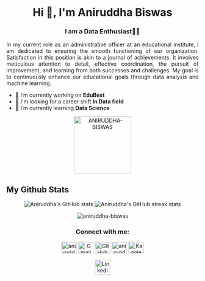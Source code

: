 <h1 align="center">Hi 👋, I'm Aniruddha Biswas</h1>
<h3 align="center">I am a Data Enthusiast👨‍💻</h3>

<p align="justify">In my current role as an administrative officer at an educational institute, I am dedicated to ensuring the smooth functioning of our organization. Satisfaction in this position is akin to a journal of achievements. It involves meticulous attention to detail, effective coordination, the pursuit of improvement, and learning from both successes and challenges. My goal is to continuously enhance our educational goals through data analysis and machine learning.</p>

- 🔭 I’m currently working on **EduBest**
- 👯 I'm looking for a career shift **In Data field**
- 🌱 I’m currently learning **Data Science**

<p align="center">
  <img src="https://komarev.com/ghpvc/?username=ANIRUDDHA-BISWAS&label=Profile%20views&color=0e75b6&style=flat" alt="ANIRUDDHA-BISWAS" style="width:150px; height:auto;" />
</p>


## My Github Stats

<p align="center">
  <img src="https://github-readme-stats.vercel.app/api?username=ANIRUDDHA-BISWAS&show_icons=true&theme=shadow_blue" alt="Aniruddha's GitHub stats" />
  <img src="https://github-readme-streak-stats.herokuapp.com/?user=ANIRUDDHA-BISWAS" alt="Aniruddha's GitHub streak stats" />
</p>

<p align="center">
  <img src="https://github-readme-stats.vercel.app/api/top-langs?username=aniruddha-biswas&show_icons=true&locale=en&layout=compact" alt="aniruddha-biswas" />
</p>

<h3 align="center">Connect with me:</h3>
<p align="center">
  <a href="https://linkedin.com/in/aniruddha-biswas" target="_blank">
    <img src="https://raw.githubusercontent.com/rahuldkjain/github-profile-readme-generator/master/src/images/icons/Social/linked-in-alt.svg" alt="aniruddha-biswas" height="30" width="40" /></a>
  <a href="mailto:your-email@gmail.com" target="_blank">
    <img src="https://www.vectorlogo.zone/logos/gmail/gmail-icon.svg" alt="Gmail" height="30" width="40" /></a>
  <a href="https://aniruddhaa.in" target="_blank">
    <img src="https://www.vectorlogo.zone/logos/github/github-icon.svg" alt="GitHub" height="30" width="40" /></a>
  <a href="https://www.hackerrank.com/aniruddha biswas" target="_blank"><img src="https://raw.githubusercontent.com/rahuldkjain/github-profile-readme-generator/master/src/images/icons/Social/hackerrank.svg" alt="aniruddha biswas" height="30" width="40" /></a>
  <a href="https://www.kaggle.com/your-kaggle-username" target="_blank">
    <img src="https://www.vectorlogo.zone/logos/kaggle/kaggle-icon.svg" alt="Kaggle" height="30" width="40" /></a>
</p>






<p align="center">
  <a href="https://www.linkedin.com/in/your-linkedin-profile" target="_blank">
    <img src="https://cdn.jsdelivr.net/gh/devicons/devicon/icons/linkedin/linkedin-original.svg" alt="LinkedIn" width="40" height="40" />
  </a>
  <!-- Add other social links with their respective icons -->
</p>




